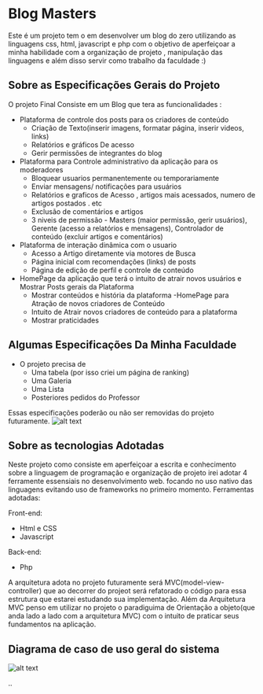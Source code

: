 # Blog Masters

Este é um projeto tem o em desenvolver um blog do zero utilizando as linguagens css, html, javascript e php com o objetivo de aperfeiçoar a minha habilidade com a organização de projeto , manipulação das linguagens e além disso servir como trabalho da faculdade :)
  
 ## Sobre as Especificações Gerais do Projeto
  
 O projeto Final Consiste em um Blog que tera as funcionalidades :
 
   - Plataforma de controle dos posts para os criadores de conteúdo
     - Criação de Texto(inserir imagens, formatar página, inserir videos, links)
     - Relatórios e gráficos De acesso
     - Gerir permissões de integrantes do blog
   - Plataforma para Controle administrativo da aplicação para os moderadores
     - Bloquear usuarios permanentemente ou temporariamente
     - Enviar mensagens/ notificações para usuários
     - Relatórios e graficos de Acesso , artigos mais acessados, numero de artigos postados . etc
     - Exclusão de comentários e artigos
     - 3 niveis de permissão - Masters (maior permissão, gerir usuários), Gerente (acesso a relatórios e mensagens), Controlador de conteúdo (excluir artigos e comentários) 
   - Plataforma de interação dinâmica com o usuario 
     - Acesso a Artigo diretamente via motores de Busca
     - Página inicial com recomendações (links) de posts
     - Página de edição de perfil e controle de conteúdo
   - HomePage da aplicação que terá o intuito de atrair novos usuários e Mostrar Posts gerais da Plataforma
     - Mostrar conteúdos e história da plataforma
   -HomePage para Atração de novos criadores de Conteúdo
     - Intuito de Atrair novos criadores de conteúdo para a plataforma 
     - Mostrar praticidades 
 
 ## Algumas Especificações Da Minha Faculdade
 
   - O projeto precisa de 
     - Uma tabela (por isso criei um página de ranking)
     - Uma Galeria
     - Uma Lista
     - Posteriores pedidos do Professor
       
   Essas especificações poderão ou não ser removidas do projeto futuramente.
   ![alt text](http://url/to/img.png)
   
 ## Sobre as tecnologias Adotadas
    
   Neste projeto como consiste em aperfeiçoar a escrita e conhecimento sobre a linguagem de programação e organização de projeto irei
   adotar 4 ferramente essensiais no desenvolvimento web. focando no uso nativo das linguagens evitando uso de frameworks no primeiro 
   momento.
   Ferramentas adotadas:
   
   Front-end:
   
   - Html e CSS
   - Javascript
    
   Back-end:
   
   - Php
      
   A arquitetura adota no projeto futuramente será MVC(model-view-controller) que ao decorrer do projeot será refatorado o código para 
   essa estrutura que estarei estudando sua implementação.
   Além da Arquitetura MVC penso em utilizar no projeto o paradiguima de Orientação a objeto(que anda lado a lado com a arquitetura MVC) com o intuito de praticar seus fundamentos na aplicação.
    
## Diagrama de caso de uso geral do sistema
  
   ![alt text](https://github.com/Gustavo-franca/blogmasters/Public/imagens/Diagramas%20e%20fotos/Diagrama-geral-blogmasters.png) 
    
 ..
